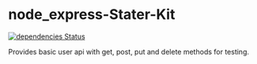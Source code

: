 # node_express-Stater-Kit

[![dependencies Status](https://david-dm.org/nimjetushar/node_express-stater-kit/status.svg)](https://david-dm.org/nimjetushar/node_express-stater-kit)

Provides basic user api with get, post, put and delete methods for testing.
